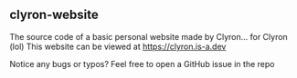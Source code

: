 ## clyron-website
The source code of a basic personal website made by Clyron... for Clyron (lol)
This website can be viewed at https://clyron.is-a.dev

Notice any bugs or typos? Feel free to open a GitHub issue in the repo